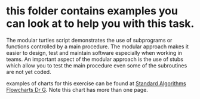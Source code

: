 # this folder contains examples you can look at to help you with this task.
The modular turtles script demonstrates the use of subprograms or functions controlled by a main procedure.
The modular approach makes it easier to design, test and maintain software especially when working in teams.
An important aspect of the modular approach is the use of stubs which allow you to test the main procedure even some of the subroutines are not yet coded.

examples of charts for this exercise can be found at [Standard Algorithms Flowcharts Dr G](https://www.lucidchart.com/invitations/accept/72578b0a-53a8-4d3e-a35e-500c73b5e2b5). Note this chart has more than one page.
